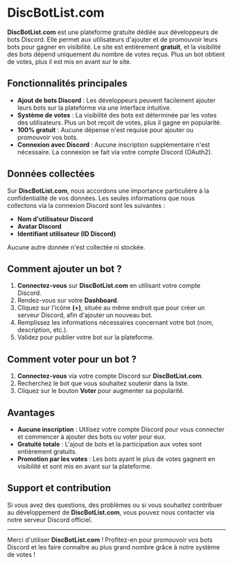 # DiscBotList.com

**DiscBotList.com** est une plateforme gratuite dédiée aux développeurs de bots Discord. Elle permet aux utilisateurs d'ajouter et de promouvoir leurs bots pour gagner en visibilité. Le site est entièrement **gratuit**, et la visibilité des bots dépend uniquement du nombre de votes reçus. Plus un bot obtient de votes, plus il est mis en avant sur le site.

## Fonctionnalités principales

- **Ajout de bots Discord** : Les développeurs peuvent facilement ajouter leurs bots sur la plateforme via une interface intuitive.
- **Système de votes** : La visibilité des bots est déterminée par les votes des utilisateurs. Plus un bot reçoit de votes, plus il gagne en popularité.
- **100% gratuit** : Aucune dépense n'est requise pour ajouter ou promouvoir vos bots.
- **Connexion avec Discord** : Aucune inscription supplémentaire n'est nécessaire. La connexion se fait via votre compte Discord (OAuth2).

## Données collectées

Sur **DiscBotList.com**, nous accordons une importance particulière à la confidentialité de vos données. Les seules informations que nous collectons via la connexion Discord sont les suivantes :

- **Nom d'utilisateur Discord**
- **Avatar Discord**
- **Identifiant utilisateur (ID Discord)**

Aucune autre donnée n'est collectée ni stockée.

## Comment ajouter un bot ?

1. **Connectez-vous** sur **DiscBotList.com** en utilisant votre compte Discord.
2. Rendez-vous sur votre **Dashboard**.
3. Cliquez sur l'icône **(+)**, située au même endroit que pour créer un serveur Discord, afin d'ajouter un nouveau bot.
4. Remplissez les informations nécessaires concernant votre bot (nom, description, etc.).
5. Validez pour publier votre bot sur la plateforme.

## Comment voter pour un bot ?

1. **Connectez-vous** via votre compte Discord sur **DiscBotList.com**.
2. Recherchez le bot que vous souhaitez soutenir dans la liste.
3. Cliquez sur le bouton **Voter** pour augmenter sa popularité.

## Avantages

- **Aucune inscription** : Utilisez votre compte Discord pour vous connecter et commencer à ajouter des bots ou voter pour eux.
- **Gratuité totale** : L'ajout de bots et la participation aux votes sont entièrement gratuits.
- **Promotion par les votes** : Les bots ayant le plus de votes gagnent en visibilité et sont mis en avant sur la plateforme.

## Support et contribution

Si vous avez des questions, des problèmes ou si vous souhaitez contribuer au développement de **DiscBotList.com**, vous pouvez nous contacter via notre serveur Discord officiel.

---

Merci d'utiliser **DiscBotList.com** ! Profitez-en pour promouvoir vos bots Discord et les faire connaître au plus grand nombre grâce à notre système de votes !
